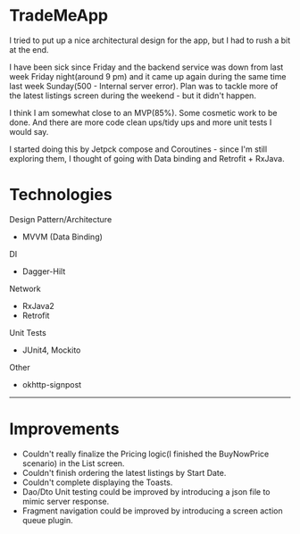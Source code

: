 # TradeMeApp

I tried to put up a nice architectural design for the app, but I had to rush a bit at the end. 

I have been sick since Friday and the backend service was down from last week Friday night(around 9 pm) and it came up again during the same time last week Sunday(500 - Internal server error). Plan was to tackle more of the latest listings screen during the weekend - but it didn't happen.

I think I am somewhat close to an MVP(85%). Some cosmetic work to be done. And there are more code clean ups/tidy ups and more unit tests I would say. 

I started doing this by Jetpck compose and Coroutines - since I'm still exploring them, I thought of going with Data binding and Retrofit + RxJava. 

# Technologies
Design Pattern/Architecture
- MVVM (Data Binding)

DI
- Dagger-Hilt

Network
- RxJava2
- Retrofit

Unit Tests
- JUnit4, Mockito

Other
- okhttp-signpost

-----------------------------------------------------------------------------------------------------------------------------------------------------------
# Improvements
- Couldn't really finalize the Pricing logic(I finished the BuyNowPrice scenario) in the List screen.
- Couldn't finish ordering the latest listings by Start Date.
- Couldn't complete displaying the Toasts.
- Dao/Dto Unit testing could be improved by introducing a json file to mimic server response.
- Fragment navigation could be improved by introducing a screen action queue plugin.
